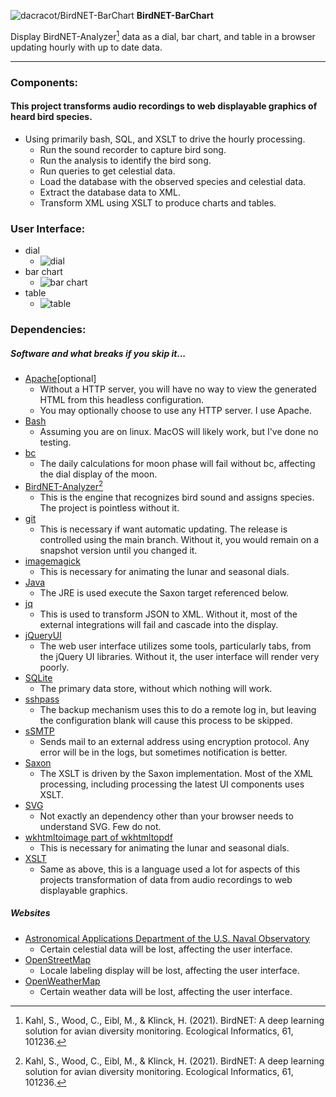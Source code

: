 ![dacracot/BirdNET-BarChart](web/grfx/svg/smallBird.svg) **BirdNET-BarChart**

Display BirdNET-Analyzer[^1] data as a dial, bar chart, and table in a browser updating hourly with up to date data.

---

### Components:

#### This project transforms audio recordings to web displayable graphics of heard bird species.

* Using primarily bash, SQL, and XSLT to drive the hourly processing.
	* Run the sound recorder to capture bird song.
	* Run the analysis to identify the bird song.
	* Run queries to get celestial data.
	* Load the database with the observed species and celestial data.
	* Extract the database data to XML.
	* Transform XML using XSLT to produce charts and tables.

### User Interface:

* dial
	* ![dial](web/grfx/png/dialShot.png)
* bar chart
	* ![bar chart](web/grfx/png/barChartShot.png)
* table
	* ![table](web/grfx/png/tableShot.png)

### Dependencies:

##### Software and what breaks if you skip it...
* [Apache](https://projects.apache.org/project.html?httpd-http_server)[optional]
	* Without a HTTP server, you will have no way to view the generated HTML from this headless configuration.
	* You may optionally choose to use any HTTP server.  I use Apache.
* [Bash](https://linuxconfig.org/bash-scripting-tutorial-for-beginners)
	* Assuming you are on linux.  MacOS will likely work, but I've done no testing.
* [bc](https://www.man7.org/linux/man-pages/man1/bc.1p.html)
	* The daily calculations for moon phase will fail without bc, affecting the dial display of the moon.
* [BirdNET-Analyzer](https://github.com/kahst/BirdNET-Analyzer)[^1]
	* This is the engine that recognizes bird sound and assigns species.  The project is pointless without it.
* [git](https://git-scm.com)
	* This is necessary if want automatic updating.  The release is controlled using the main branch.  Without it, you would remain on a snapshot version until you changed it.
* [imagemagick](https://imagemagick.org)
	* This is necessary for animating the lunar and seasonal dials.
* [Java](https://www.java.com/)
	* The JRE is used execute the Saxon target referenced below.
* [jq](https://jqlang.org)
	* This is used to transform JSON to XML.  Without it, most of the external integrations will fail and cascade into the display.
* [jQueryUI](https://jqueryui.com)
	* The web user interface utilizes some tools, particularly tabs, from the jQuery UI libraries.  Without it, the user interface will render very poorly.
* [SQLite](https://sqlite.org/)
	* The primary data store, without which nothing will work.
* [sshpass](https://stackoverflow.com/questions/12202587/automatically-enter-ssh-password-with-script)
	* The backup mechanism uses this to do a remote log in, but leaving the configuration blank will cause this process to be skipped.
* [sSMTP](https://packages.debian.org/source/unstable/ssmtp)
	* Sends mail to an external address using encryption protocol. Any error will be in the logs, but sometimes notification is better.
* [Saxon](https://www.saxonica.com/welcome/welcome.xml)
	* The XSLT is driven by the Saxon implementation.  Most of the XML processing, including processing the latest UI components uses XSLT.
* [SVG](https://www.w3schools.com/graphics/svg_intro.asp)
	* Not exactly an dependency other than your browser needs to understand SVG. Few do not.
* [wkhtmltoimage part of wkhtmltopdf](https://wkhtmltopdf.org)
	* This is necessary for animating the lunar and seasonal dials.
* [XSLT](https://www.w3schools.com/xml/xsl_intro.asp)
	* Same as above, this is a language used a lot for aspects of this projects transformation of data from audio recordings to web displayable graphics.
##### Websites
* [Astronomical Applications Department of the U.S. Naval Observatory](https://aa.usno.navy.mil)
	* Certain celestial data will be lost, affecting the user interface.
* [OpenStreetMap](https://openstreetmap.org/)
	* Locale labeling display will be lost, affecting the user interface.
* [OpenWeatherMap](https://openweathermap.org/)
	* Certain weather data will be lost, affecting the user interface.

[^1]:Kahl, S., Wood, C., Eibl, M., & Klinck, H. (2021). BirdNET: A deep learning solution for avian diversity monitoring. Ecological Informatics, 61, 101236.